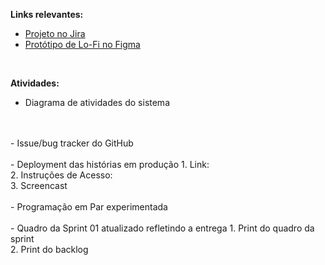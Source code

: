 **Links relevantes:**
<ul>
  <li>
    <a  href="https://cesar-mvp2.atlassian.net/jira/software/projects/VNC/boards/2"
      >Projeto no Jira</a>
  </li>
    <li>
    <a  href="https://www.figma.com/file/OodUDTbRUE7cAgmlOUiEr9/SmartSchool?type=design&node-id=0-1&mode=design&t=V3uiesp8LFjSo9ET-0"
      >Protótipo de Lo-Fi no Figma</a>
  </li>
</ul>
<br>

**Atividades:**
<br>
- Diagrama de atividades do sistema
<br>
<br>
- Issue/bug tracker do GitHub
<br>
<br>
-  Deployment das histórias em produção
  1. Link:
<br>
  2. Instruções de Acesso:
<br>
  3. Screencast
<br>
<br>
- Programação em Par experimentada
<br>
<br>
- Quadro da Sprint 01 atualizado refletindo a entrega
  1. Print do quadro da sprint
 <br>
  2. Print do backlog 

